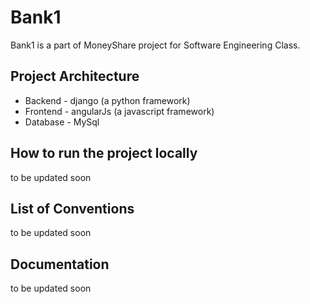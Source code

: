 # Bank1
Bank1 is a part of MoneyShare project for Software Engineering Class.
## Project Architecture
* Backend - django (a python framework)
* Frontend - angularJs (a javascript framework)
* Database - MySql
## How to run the project locally
to be updated soon
## List of Conventions
to be updated soon
## Documentation
to be updated soon